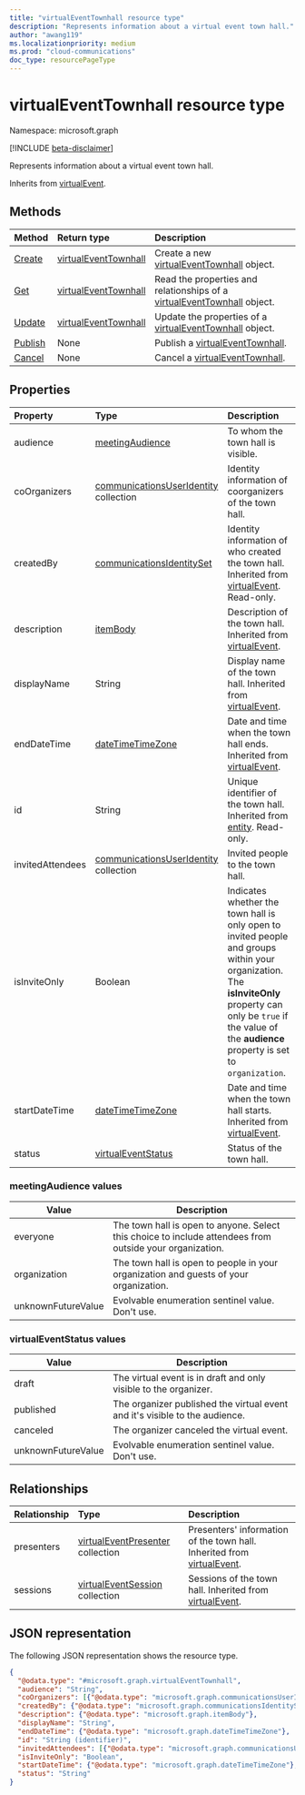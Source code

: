 ```yaml
---
title: "virtualEventTownhall resource type"
description: "Represents information about a virtual event town hall."
author: "awang119"
ms.localizationpriority: medium
ms.prod: "cloud-communications"
doc_type: resourcePageType
---
```


# virtualEventTownhall resource type

Namespace: microsoft.graph

[!INCLUDE [beta-disclaimer](../../includes/beta-disclaimer.md)]

Represents information about a virtual event town hall.

Inherits from [virtualEvent](../resources/virtualevent.md).

## Methods

|Method|Return type|Description|
|:---|:---|:---|
| [Create](../api/virtualeventsroot-post-townhalls.md) | [virtualEventTownhall](../resources/virtualeventtownhall.md) | Create a new [virtualEventTownhall](../resources/virtualeventtownhall.md) object. |
| [Get](../api/virtualeventtownhall-get.md) | [virtualEventTownhall](../resources/virtualeventtownhall.md) | Read the properties and relationships of a [virtualEventTownhall](../resources/virtualeventtownhall.md) object. |
| [Update](../api/virtualeventtownhall-update.md) | [virtualEventTownhall](../resources/virtualeventtownhall.md) | Update the properties of a [virtualEventTownhall](../resources/virtualeventtownhall.md) object. |
| [Publish](../api/virtualevent-publish.md) | None | Publish a [virtualEventTownhall](../resources/virtualeventtownhall.md).|
| [Cancel](../api/virtualevent-cancel.md) | None | Cancel a [virtualEventTownhall](../resources/virtualeventtownhall.md).|

## Properties

|Property|Type|Description|
|:---|:---|:---|
| audience | [meetingAudience](#meetingaudience-values) | To whom the town hall is visible. |
| coOrganizers  | [communicationsUserIdentity](communicationsuseridentity.md) collection | Identity information of coorganizers of the town hall. |
| createdBy | [communicationsIdentitySet](communicationsidentityset.md) | Identity information of who created the town hall. Inherited from [virtualEvent](../resources/virtualevent.md). Read-only. |
| description | [itemBody](../resources/itembody.md) | Description of the town hall. Inherited from [virtualEvent](../resources/virtualevent.md). |
| displayName | String | Display name of the town hall. Inherited from [virtualEvent](../resources/virtualevent.md). |
| endDateTime | [dateTimeTimeZone](../resources/datetimetimezone.md) | Date and time when the town hall ends. Inherited from [virtualEvent](../resources/virtualevent.md). |
| id | String | Unique identifier of the town hall. Inherited from [entity](../resources/entity.md). Read-only. |
| invitedAttendees | [communicationsUserIdentity](../resources/communicationsuseridentity.md) collection | Invited people to the town hall. |
| isInviteOnly | Boolean | Indicates whether the town hall is only open to invited people and groups within your organization. The **isInviteOnly** property can only be `true` if the value of the **audience** property is set to `organization`. |
| startDateTime | [dateTimeTimeZone](../resources/datetimetimezone.md) | Date and time when the town hall starts. Inherited from [virtualEvent](../resources/virtualevent.md). |
| status | [virtualEventStatus](#virtualeventstatus-values) | Status of the town hall. |

### meetingAudience values

| Value | Description |
| ----- | ----------- |
| everyone | The town hall is open to anyone. Select this choice to include attendees from outside your organization. |
| organization | The town hall is open to people in your organization and guests of your organization. |
| unknownFutureValue | Evolvable enumeration sentinel value. Don't use. |

### virtualEventStatus values

| Value | Description |
| ----- | ----------- |
| draft | The virtual event is in draft and only visible to the organizer. |
| published | The organizer published the virtual event and it's visible to the audience. |
| canceled | The organizer canceled the virtual event. |
| unknownFutureValue | Evolvable enumeration sentinel value. Don't use. |

## Relationships

|Relationship|Type|Description|
|:---|:---|:---|
| presenters | [virtualEventPresenter](../resources/virtualeventpresenter.md) collection | Presenters' information of the town hall. Inherited from [virtualEvent](../resources/virtualevent.md).|
| sessions | [virtualEventSession](../resources/virtualeventsession.md)  collection | Sessions of the town hall. Inherited from [virtualEvent](../resources/virtualevent.md). |

## JSON representation

The following JSON representation shows the resource type.

<!-- {
  "blockType": "resource",
  "keyProperty": "id",
  "@odata.type": "microsoft.graph.virtualEventTownhall",
  "baseType": "microsoft.graph.virtualEvent",
  "openType": false
}
-->
``` json
{
  "@odata.type": "#microsoft.graph.virtualEventTownhall",
  "audience": "String",
  "coOrganizers": [{"@odata.type": "microsoft.graph.communicationsUserIdentity"}],
  "createdBy": {"@odata.type": "microsoft.graph.communicationsIdentitySet"},
  "description": {"@odata.type": "microsoft.graph.itemBody"},
  "displayName": "String",
  "endDateTime": {"@odata.type": "microsoft.graph.dateTimeTimeZone"},
  "id": "String (identifier)",
  "invitedAttendees": [{"@odata.type": "microsoft.graph.communicationsUserIdentity"}],
  "isInviteOnly": "Boolean",
  "startDateTime": {"@odata.type": "microsoft.graph.dateTimeTimeZone"},
  "status": "String"
}
```
